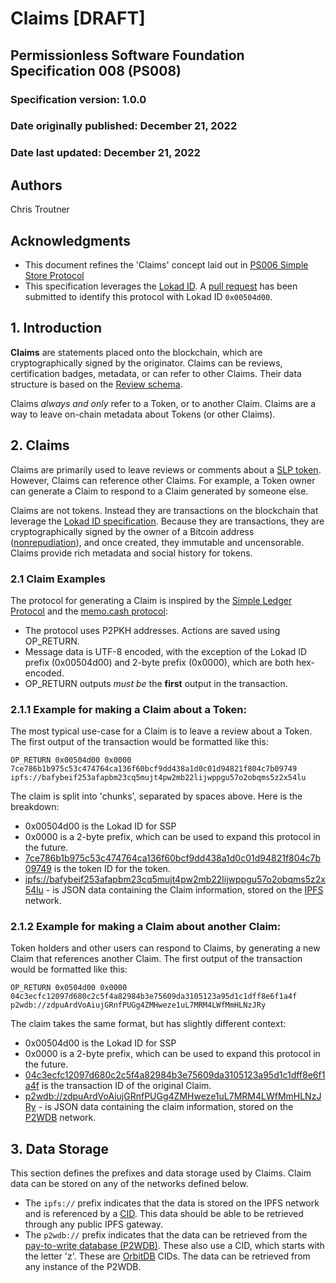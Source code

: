 # Claims [DRAFT]

## Permissionless Software Foundation Specification 008 (PS008)

### Specification version: 1.0.0

### Date originally published: December 21, 2022

### Date last updated: December 21, 2022

## Authors

Chris Troutner

## Acknowledgments

- This document refines the 'Claims' concept laid out in [PS006 Simple Store Protocol](./ps006-simple-store-protocol.md)
- This specification leverages the [Lokad ID](https://github.com/bitcoincashorg/bitcoincash.org/blob/master/spec/op_return-prefix-guideline.md). A [pull request](https://github.com/bitcoincashorg/bitcoincash.org/pull/690) has been submitted to identify this protocol with Lokad ID `0x00504d00`.

## 1. Introduction

**Claims** are statements placed onto the blockchain, which are cryptographically signed by the originator. Claims can be reviews, certification badges, metadata, or can refer to other Claims. Their data structure is based on the [Review schema](https://schema.org/Review).

Claims *always and only* refer to a Token, or to another Claim. Claims are a way to leave on-chain metadata about Tokens (or other Claims).

## 2. Claims

Claims are primarily used to leave reviews or comments about a [SLP token](https://github.com/simpleledger/slp-specifications/blob/master/slp-token-type-1.md). However, Claims can reference other Claims. For example, a Token owner can generate a Claim to respond to a Claim generated by someone else.

Claims are not tokens. Instead they are transactions on the blockchain that leverage the [Lokad ID specification](https://github.com/bitcoincashorg/bitcoincash.org/blob/master/spec/op_return-prefix-guideline.md). Because they are transactions, they are cryptographically signed by the owner of a Bitcoin address ([nonrepudiation](https://www.techtarget.com/searchsecurity/definition/nonrepudiation)), and once created, they immutable and uncensorable. Claims provide rich metadata and social history for tokens.

### 2.1 Claim Examples
The protocol for generating a Claim is inspired by the [Simple Ledger Protocol](https://github.com/simpleledger/slp-specifications/blob/master/slp-token-type-1.md) and the [memo.cash protocol](https://memo.cash/protocol):

- The protocol uses P2PKH addresses. Actions are saved using OP_RETURN.
- Message data is UTF-8 encoded, with the exception of the Lokad ID prefix (0x00504d00) and 2-byte prefix (0x0000), which are both hex-encoded.
- OP_RETURN outputs *must be* the **first** output in the transaction.

### 2.1.1 Example for making a Claim about a Token:

The most typical use-case for a Claim is to leave a review about a Token. The first output of the transaction would be formatted like this:

`OP_RETURN 0x00504d00 0x0000 7ce786b1b975c53c474764ca136f60bcf9dd438a1d0c01d94821f804c7b09749 ipfs://bafybeif253afapbm23cq5mujt4pw2mb22lijwppgu57o2obqms5z2x54lu`

The claim is split into 'chunks', separated by spaces above. Here is the breakdown:
- 0x00504d00 is the Lokad ID for SSP
- 0x0000 is a 2-byte prefix, which can be used to expand this protocol in the future.
- [7ce786b1b975c53c474764ca136f60bcf9dd438a1d0c01d94821f804c7b09749](https://token.fullstack.cash/?tokenid=7ce786b1b975c53c474764ca136f60bcf9dd438a1d0c01d94821f804c7b09749) is the token ID for the token.
- [ipfs://bafybeif253afapbm23cq5mujt4pw2mb22lijwppgu57o2obqms5z2x54lu](https://bafybeif253afapbm23cq5mujt4pw2mb22lijwppgu57o2obqms5z2x54lu.ipfs.dweb.link/data.json) - is JSON data containing the Claim information, stored on the [IPFS](https://ipfs.io) network.


### 2.1.2 Example for making a Claim about another Claim:

Token holders and other users can respond to Claims, by generating a new Claim that references another Claim. The first output of the transaction would be formatted like this:

`OP_RETURN 0x0504d00 0x0000 04c3ecfc12097d680c2c5f4a82984b3e75609da3105123a95d1c1dff8e6f1a4f p2wdb://zdpuArdVoAiujGRnfPUGg4ZMHweze1uL7MRM4LWfMmHLNzJRy`

The claim takes the same format, but has slightly different context:
- 0x00504d00 is the Lokad ID for SSP
- 0x0000 is a 2-byte prefix, which can be used to expand this protocol in the future.
- [04c3ecfc12097d680c2c5f4a82984b3e75609da3105123a95d1c1dff8e6f1a4f](https://blockchair.com/bitcoin-cash/transaction/04c3ecfc12097d680c2c5f4a82984b3e75609da3105123a95d1c1dff8e6f1a4f) is the transaction ID of the original Claim.
- [p2wdb://zdpuArdVoAiujGRnfPUGg4ZMHweze1uL7MRM4LWfMmHLNzJRy](https://p2wdb.fullstack.cash/entry/hash/zdpuArdVoAiujGRnfPUGg4ZMHweze1uL7MRM4LWfMmHLNzJRy) - is JSON data containing the claim information, stored on the [P2WDB](https://p2wdb.com) network.

## 3. Data Storage

This section defines the prefixes and data storage used by Claims. Claim data can be stored on any of the networks defined below.

- The `ipfs://` prefix indicates that the data is stored on the IPFS network and is referenced by a [CID](https://docs.ipfs.tech/concepts/content-addressing/). This data should be able to be retrieved through any public IPFS gateway.
- The `p2wdb://` prefix indicates that the data can be retrieved from the [pay-to-write database (P2WDB)](https://p2wdb.com). These also use a CID, which starts with the letter 'z'. These are [OrbitDB](https://github.com/orbitdb/orbit-db) CIDs. The data can be retrieved from any instance of the P2WDB.
